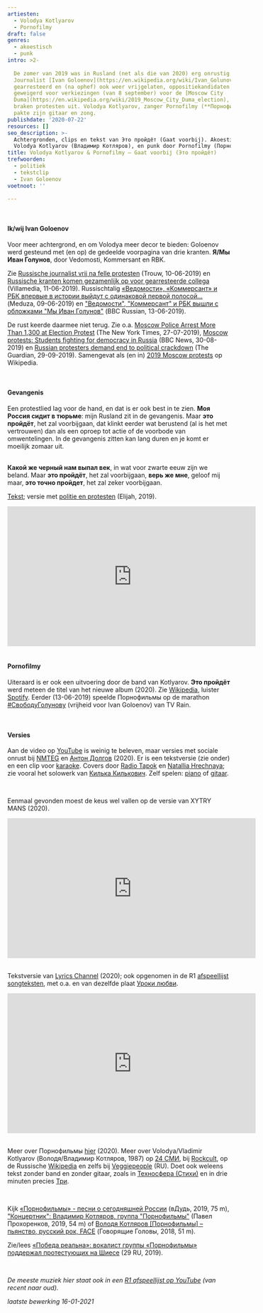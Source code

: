 ```yaml
---
artiesten:
  - Volodya Kotlyarov
  - Pornofilmy
draft: false
genres:
  - akoestisch
  - punk
intro: >2-
   
  De zomer van 2019 was in Rusland (net als die van 2020) erg onrustig.
  Journalist [Ivan Goloenov](https://en.wikipedia.org/wiki/Ivan_Golunov) werd
  gearresteerd en (na ophef) ook weer vrijgelaten, oppositiekandidaten werden
  geweigerd voor verkiezingen (van 8 september) voor de [Moscow City
  Duma](https://en.wikipedia.org/wiki/2019_Moscow_City_Duma_election), en er
  braken protesten uit. Volodya Kotlyarov, zanger Pornofilmy (**Порнофильмы**),
  pakte zijn gitaar en zong.
publishdate: '2020-07-22'
resources: []
seo_description: >-
  Achtergronden, clips en tekst van Это пройдёт (Gaat voorbij). Akoestisch door
  Volodya Kotlyarov (Владимир Котляров), en punk door Pornofilmy (Порнофильмы).
title: Volodya Kotlyarov & Pornofilmy – Gaat voorbij (Это пройдёт)
trefwoorden:
  - politiek
  - tekstclip
  - Ivan Goloenov
voetnoot: ''

---
```


 
<br/>

#### Ik/wij Ivan Goloenov

Voor meer achtergrond, en om Volodya meer decor te bieden: Goloenov werd gesteund met (en op) de gedeelde voorpagina van drie kranten. **Я/Мы Иван Голунов**, door Vedomosti, Kommersant en RBK.

Zie [Russische journalist vrij na felle protesten](https://www.trouw.nl/nieuws/russische-journalist-vrij-na-felle-protesten~bfd5f4c5/) (Trouw, 10-06-2019) en [Russische kranten komen gezamenlijk op voor gearresteerde collega](https://www.villamedia.nl/artikel/russische-kranten-komen-gezamenlijk-op-voor-collega) (Villamedia, 11-06-2019). Russischtalig [«Ведомости», «Коммерсант» и РБК впервые в истории выйдут с одинаковой первой полосой...](https://meduza.io/news/2019/06/09/vedomosti-kommersant-i-rbk-vpervye-v-istorii-vyydut-s-odinakovoy-pervoy-polosoy-na-ney-ivan-golunov) (Meduza, 09-06-2019) en ["Ведомости", "Коммерсант" и РБК вышли с обложками "Мы Иван Голунов"](https://www.bbc.com/russian/news-48576700) (BBC Russian, 13-06-2019).

 

De rust keerde daarmee niet terug. Zie o.a. [Moscow Police Arrest More Than 1,300 at Election Protest](https://www.nytimes.com/2019/07/27/world/europe/moscow-protest-election-russia.html) (The New York Times, 27-07-2019), [Moscow protests: Students fighting for democracy in Russia](https://www.bbc.com/news/world-europe-49446736) (BBC News, 30-08-2019) en [Russian protesters demand end to political crackdown](https://www.theguardian.com/world/2019/sep/29/russia-protesters-demand-end-to-political-crackdown) (The Guardian, 29-09-2019). Samengevat als (en in) [2019 Moscow protests](https://en.wikipedia.org/wiki/2019_Moscow_protests) op Wikipedia.

 

 <br/>


#### Gevangenis

Een protestlied lag voor de hand, en dat is er ook best in te zien. **Моя Россия сидит в тюрьме**: mijn Rusland zit in de gevangenis. Maar **это пройдёт**, het zal voorbijgaan, dat klinkt eerder wat berustend (al is het met vertrouwen) dan als een oproep tot actie of de voorbode van omwentelingen. In de gevangenis zitten kan lang duren en je komt er moeilijk zomaar uit.

<br/>**Какой же черный нам выпал век**, in wat voor zwarte eeuw zijn we beland. Maar **это пройдёт**, het zal voorbijgaan, **верь же мне**, geloof mij maar, **это точно пройдет**, het zal zeker voorbijgaan.
 <br/>

[Tekst](https://text-lyrics.net/page/pornfilmy-eto-projdjot-volodja-kotljarov); versie met [politie en protesten](https://youtu.be/31lOmBCi0w4) (Elijah, 2019).

 

<iframe width="560" height="315" src="https://www.youtube.com/embed/QnJxLcH3okc" frameborder="0" allow="accelerometer; autoplay; encrypted-media; gyroscope; picture-in-picture" allowfullscreen></iframe>

 <br/>

 <br/> 

#### Pornofilmy

Uiteraard is er ook een uitvoering door de band van Kotlyarov. **Это пройдёт** werd meteen de titel van het nieuwe album (2020). Zie [Wikipedia](https://ru.wikipedia.org/wiki/Это_пройдёт), luister [Spotify]( https://open.spotify.com/album/7b5LNjhQWLnlklVkgOPgZy?si=yqVhE6YWRwKt9Vfy0hyPhA). Eerder (13-06-2019) speelde Порнофильмы op de marathon [#СвободуГолунову](https://www.youtube.com/watch?v=dB0DVIt0dFI) (vrijheid voor Ivan Goloenov) van TV Rain.

 <br/>

#### Versies

Aan de video op [YouTube](https://youtu.be/2oQZpxtqi08) is weinig te beleven, maar versies met sociale onrust bij [NMTEG](https://youtu.be/PC2OW3argTg) en [Антон Долгов](https://youtu.be/q-UT31OVlak) (2020). Er is een tekstversie (zie onder) en een clip voor [karaoke](https://youtu.be/KsSoz2xwUxs). Covers door [Radio Tapok](https://youtu.be/j1BXlBjQlRk) en [Natallia Hrechnaya](https://youtu.be/LAh1uoVdaFM); zie vooral het solowerk van [Килька Килькович](https://youtu.be/GLY_yFPYS4w). Zelf spelen: [piano](https://youtu.be/whfZGkEkmoM) of [gitaar](https://youtu.be/baqzhz2kAyM).

<br/>

Eenmaal gevonden moest de keus wel vallen op de versie van XYTRY MANS (2020).

 

<iframe width="560" height="315" src="https://www.youtube.com/embed/XhFBXCXXPfw" frameborder="0" allow="accelerometer; autoplay; encrypted-media; gyroscope; picture-in-picture" allowfullscreen></iframe>

 
<br/>
 
<br/>

Tekstversie van [Lyrics Channel](https://www.youtube.com/channel/UCDXabnvDcPBtK2Tcq4oazhg) (2020); ook opgenomen in de R1 [afspeellijst songteksten](https://www.youtube.com/playlist?list=PLeE-zqOrSLhzkRCATzT8__oNifBChVHGK), met o.a. en van dezelfde plaat [Уроки любви](https://youtu.be/nkAeUez_zGU). 

 

<iframe width="560" height="315" src="https://www.youtube.com/embed/UXikvVhjEc8" frameborder="0" allow="accelerometer; autoplay; encrypted-media; gyroscope; picture-in-picture" allowfullscreen></iframe>

 <br/>

 <br/>

Meer over Порнофильмы [hier](https://rusland1.nl/muziek/20200212-pornofilmy-3x/) (2020). Meer over Volodya/Vladimir Kotlyarov (Володя/Владимир Котляров, 1987) op [24 СМИ](https://24smi.org/celebrity/102480-volodia-kotliarov.html), bij [Rockcult](https://rockcult.ru/interview/interview-pofilmy-2016/), op de Russische [Wikipedia](https://ru.wikipedia.org/wiki/Котляров,_Владимир_(музыкант)) en zelfs bij [Veggiepeople](https://veggiepeople.org/person/vladimir-kotlyarov) (RU). Doet ook weleens tekst zonder band en zonder gitaar, zoals in [Техносфера (Стихи)](https://youtu.be/FW1JIHbLIGQ) en in drie minuten precies [Три](https://youtu.be/lpO-xhNshl8).

<br/>

Kijk [«Порнофильмы» - песни о сегодняшней России](https://youtu.be/WjqBS5TI2YE) (вДудь, 2019, 75 m), ["Концертник": Владимир Котляров, группа "Порнофильмы"](https://youtu.be/GFnqMk4-_Es) (Павел Прохоренков, 2019, 54 m) of [Володя Котляров [Порнофильмы] – пьянство, русский рок, FACE](https://youtu.be/v2IAxF4tNfE) (Говорящие Головы, 2018, 51 m). 


Zie/lees [«Победа реальна»: вокалист группы «Порнофильмы» поддержал протестующих на Шиесе](https://29.ru/text/politics/66119425/) (29 RU, 2019). 


<br/>

*De meeste muziek hier staat ook in een [R1 afspeellijst op YouTube](https://www.youtube.com/playlist?list=PLeE-zqOrSLhxfIpK2vuUJNCKSzyVBi0yM) (van recent naar oud).*


*laatste bewerking 16-01-2021*

 